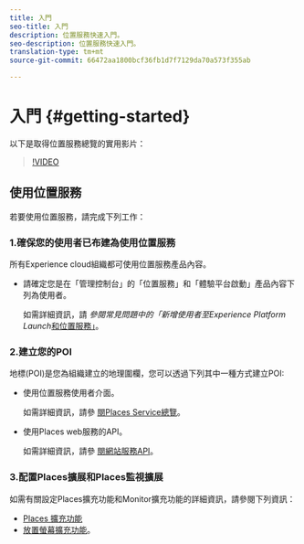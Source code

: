 ```yaml
---
title: 入門
seo-title: 入門
description: 位置服務快速入門。
seo-description: 位置服務快速入門。
translation-type: tm+mt
source-git-commit: 66472aa1800bcf36fb1d7f7129da70a573f355ab

---
```



# 入門 {#getting-started}

以下是取得位置服務總覽的實用影片：

>[!VIDEO](https://www.youtube.com/watch?v=aV6i_ayxWCw)

## 使用位置服務

若要使用位置服務，請完成下列工作：

### 1.確保您的使用者已布建為使用位置服務

所有Experience cloud組織都可使用位置服務產品內容。

* 請確定您是在「管理控制台」的「位置服務」和「體驗平台啟動」產品內容下列為使用者。

   如需詳細資訊，請 *參閱常見問題中的「新增使用者至Experience Platform Launch*[和位置服務」](/help/places-faqs.md)。


### 2.建立您的POI

地標(POI)是您為組織建立的地理圍欄，您可以透過下列其中一種方式建立POI:

* 使用位置服務使用者介面。

   如需詳細資訊，請參 [閱Places Service總覽](/help/poi-mgmt-ui/places-services-overview.md)。

* 使用Places web服務的API。

   如需詳細資訊，請參 [閱網站服務API](/help/web-service-api/places-web-services.md)。


### 3.配置Places擴展和Places監視擴展

如需有關設定Places擴充功能和Monitor擴充功能的詳細資訊，請參閱下列資訊：

* [Places 擴充功能](/help/places-ext-aep-sdks/places-extension/places-extension.md)
* [放置螢幕擴充功能](/help/places-ext-aep-sdks/places-monitor-extension/places-monitor-extension.md)。
